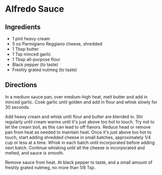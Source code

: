 # Alfredo Sauce

## Ingredients

- 1 pint heavy cream
- 5 oz Parmigiano Reggiano cheese, shredded
- 1 Tbsp butter
- 1 Tsp minced garlic
- 1 Tbsp all-purpose flour
- Black pepper (to taste)
- Freshly grated nutmeg (to taste)

## Directions

In a medium sauce pan, over medium-high heat, melt butter and add in minced
garlic. Cook garlic until golden and add in flour and whisk slowly for 30
seconds.

Add heavy cream and whisk until flour and butter are blended in. Stir regularly
until cream warms until it's just above too hot to touch. Try not to let the
cream boil, as this can lead to off flavors. Reduce head or remove pan from heat
as needed to maintain heat. Once it's just above too hot to touch, start adding
shredded cheese in small batches, approximately 1/4 cup or less at a time. Whisk
in each batch until incorporated before adding next batch. Continue whisking until
all the cheese is incorporated and melted, and sauce is smooth.

Remove sauce from heat. At black pepper to taste, and a small amount of freshly
grated nutmeg, no more than 1/8 Tsp. 

